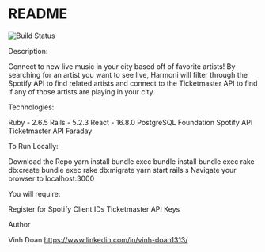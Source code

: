 # README


![Build Status](https://codeship.com/projects/7b68f8c0-2dba-0138-adac-4efad49979b2/status?branch=master)

Description:

Connect to new live music in your city based off of favorite artists! By searching for an artist you want to see live, Harmoni will filter through the Spotify API to find related artists and connect to the Ticketmaster API to find if any of those artists are playing in your city.

Technologies:

Ruby - 2.6.5
Rails - 5.2.3
React - 16.8.0
PostgreSQL
Foundation
Spotify API
Ticketmaster API
Faraday

To Run Locally:

Download the Repo
yarn install
bundle exec bundle install
bundle exec rake db:create
bundle exec rake db:migrate
yarn start
rails s
Navigate your browser to localhost:3000

You will require:

Register for Spotify Client IDs
Ticketmaster API Keys

Author

Vinh Doan
https://www.linkedin.com/in/vinh-doan1313/
